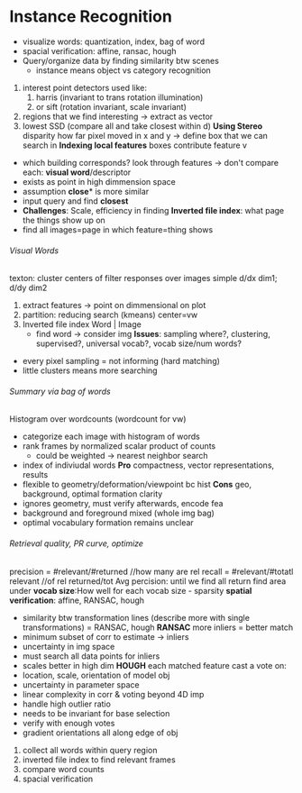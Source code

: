 # Instance Recognition
* visualize words: quantization, index, bag of word
* spacial verification: affine, ransac, hough
* Query/organize data by finding similarity btw scenes
	* instance means object vs category recognition
1. interest point detectors used like:
	1. harris (invariant to trans rotation illumination)
	2. or sift (rotation invariant, scale invariant)
2. regions that we find interesting -> extract as vector
3. lowest SSD (compare all and take closest within d)
**Using Stereo** disparity how far pixel moved in x and y
-> define box that we can search in
**Indexing local features** boxes contribute feature v
* which building corresponds? look through features
-> don't compare each: **visual word**/descriptor
* exists as point in high dimmension space
* assumption **close*** is more similar
* input query and find **closest**
* **Challenges**: Scale, efficiency in finding
**Inverted file index**: what page the things show up on
* find all images=page in which feature=thing shows
###### Visual Words
texton: cluster centers of filter responses over images
simple d/dx dim1; d/dy dim2
1. extract features -> point on dimmensional on plot
2. partition: reducing search (kmeans) center=vw
3. Inverted file index Word | Image 
	* find word -> consider img
**Issues**: sampling where?, clustering, supervised?, universal vocab?, vocab size/num words?
* every pixel sampling = not informing (hard matching)
* little clusters means more searching
###### Summary via bag of words
Histogram over wordcounts (wordcount for vw)
* categorize each image with histogram of words
* rank frames by normalized scalar product of counts
	* could be weighted -> nearest neighbor search
* index of indiviudal words
**Pro** compactness, vector representations, results 
* flexible to geometry/deformation/viewpoint bc hist
**Cons** geo, background, optimal formation clarity
* ignores geometry, must verify afterwards, encode fea
* background and foreground mixed (whole img bag)
* optimal vocabulary formation remains unclear
###### Retrieval quality, PR curve, optimize
precision = #relevant/#returned //how many are rel
recall = #relevant/#totatl relevant //of rel returned/tot
Avg percision: until we find all return find area under
**vocab size**:How well for each vocab size -  sparsity
**spatial verification**: affine, RANSAC, hough
* similarity btw transformation lines (describe more with single transformations) = RANSAC, hough
**RANSAC** more inliers = better match
* minimum subset of corr to estimate -> inliers
* uncertainty in img space
* must search all data points for inliers
* scales better in high dim
**HOUGH** each matched feature cast a vote on:
* location, scale, orientation of model obj
* uncertainty in parameter space
* linear complexity in corr & voting beyond 4D imp
* handle high outlier ratio
* needs to be invariant for base selection
* verify with enough votes
* gradient orientations all along edge of obj
1. collect all words within query region
2. inverted file index  to find relevant frames
3. compare word counts
4. spacial verification










